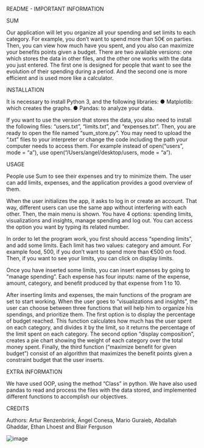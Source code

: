 
README - IMPORTANT INFORMATION

SUM
 
Our application will let you organize all your spending and set limits to each category. For example, you don’t want to spend more than 50€ on parties. Then, you can view how much have you spent, and you also can maximize your benefits points given a budget. There are two available versions: one which stores the data in other files, and the other one works with the data you just entered. The first one is designed for people that want to see the evolution of their spending during a period. And the second one is more efficient and is used more like a calculator.
 
INSTALLATION
 
It is necessary to install Python 3, and the following libraries:
●	Matplotlib: which creates the graphs.
●	Pandas: to analyze your data.
 
If you want to use the version that stores the data, you also need to install the following files: “users.txt”, “limits.txt”, and “expenses.txt”. Then, you are ready to open the file named “sum_store.py”. You may need to upload the “.txt” files to your interpreter or change the code including the path your computer needs to access them. For example instead of open(“users”, mode = “a”), use open(“/Users/angel/desktop/users, mode = “a”).
 
USAGE
 
People use Sum to see their expenses and try to minimize them. The user can add limits, expenses, and the application provides a good overview of them.
 
When the user initializes the app, it asks to log in or create an account. That way, different users can use the same app without interfering with each other. Then, the main menu is shown. You have 4 options: spending limits, visualizations and insights, manage spending and log out. You can access the option you want by typing its related number.

In order to let the program work, you first should access “spending limits”, and add some limits. Each limit has two values: category and amount. For example food, 500, if you don’t want to spend more than €500 on food. Then, if you want to see your limits, you can click on display limits.

Once you have inserted some limits, you can insert expenses by going to “manage spending”. Each expense has four inputs: name of the expense, amount, category, and benefit produced by that expense from 1 to 10.

After inserting limits and expenses, the main functions of the program are set to start working. When the user goes to “visualizations and insights”, the user can choose between three functions that will help him to organize his spendings, and prioritize them. The first option is to display the percentage of budget reached. This function calculates how much has the user spent on each category, and divides it by the limit, so it returns the percentage of the limit spent on each category. The second option “display composition”, creates a pie chart showing the weight of each category over the total money spent. Finally, the third function (“maximize benefit for given budget”) consist of an algorithm that maximizes the benefit points given a constraint budget that the user inserts.
 
EXTRA INFORMATION
 
We have used OOP, using the method “Class” in python. We have also used pandas to read and process the files with the data stored, and implemented different functions to accomplish our objectives.
 
CREDITS
 
Authors: Artur Renzenbrink, Ángel Conesa, Mario Guraieb, Abdallah Ghaddar, Ethan Lhoest and Blair Ferguson

![image](https://user-images.githubusercontent.com/87434940/143322270-ef03c84b-01a0-4ac1-a1c2-45b04f581faf.png)

